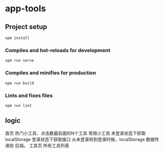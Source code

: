 # app-tools

## Project setup
```
npm install
```

### Compiles and hot-reloads for development
```
npm run serve
```

### Compiles and minifies for production
```
npm run build
```

### Lints and fixes files
```
npm run lint
```
## logic

首页
  热门小工具、点击数最前面的N个工具
  常用小工具
    未登录状态下抓取localStorage
    登录状态下获取接口
    从未登录转到登录时候，localStorage 数据传递给 后端，
工具页 所有工具列表
